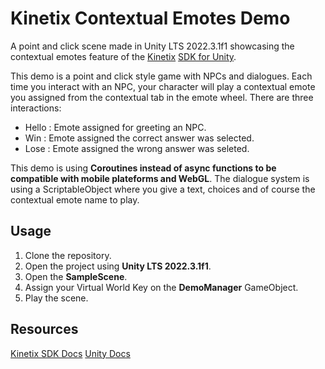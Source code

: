 # Kinetix Contextual Emotes Demo

A point and click scene made in Unity LTS 2022.3.1f1 showcasing the contextual emotes feature of the [Kinetix](https://kinetix.tech/) [SDK for Unity](https://docs.kinetix.tech/gs-1/unity). 

This demo is a point and click style game with NPCs and dialogues. Each time you interact with an NPC, your character will play a contextual emote you assigned from the contextual tab in the emote wheel.
There are three interactions:

- Hello : Emote assigned for greeting an NPC.
- Win : Emote assigned the correct answer was selected.
- Lose : Emote assigned the wrong answer was seleted.

This demo is using **Coroutines instead of async functions to be compatible with mobile plateforms and WebGL**.
The dialogue system is using a ScriptableObject where you give a text, choices and of course the contextual emote name to play.

## Usage

1. Clone the repository.
2. Open the project using **Unity LTS 2022.3.1f1**.
3. Open the **SampleScene**.
4. Assign your Virtual World Key on the **DemoManager** GameObject.
5. Play the scene.

## Resources

[Kinetix SDK Docs](https://docs.kinetix.tech/)
[Unity Docs](https://docs.unity3d.com/)
